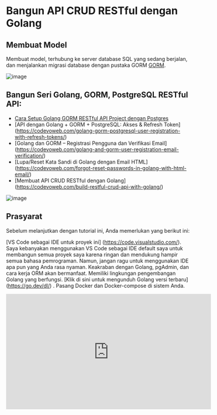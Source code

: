 # Bangun API CRUD RESTful dengan Golang
## Membuat Model
Membuat model, terhubung ke server database SQL yang sedang berjalan, dan menjalankan migrasi database dengan pustaka GORM [GORM](https://gorm.io/).

![image](https://github.com/rplulbi/ws/assets/15622730/c5246a06-bd5e-4a06-aa7a-29a0022d1d60)

## Bangun Seri Golang, GORM, PostgreSQL RESTful API:
* [Cara Setup Golang GORM RESTful API Project dengan Postgres](https://codevoweb.com/setup-golang-gorm-restful-api-project-with-postgres/)
* [API dengan Golang + GORM + PostgreSQL: Akses & Refresh Token] (https://codevoweb.com/golang-gorm-postgresql-user-registration-with-refresh-tokens/)
* [Golang dan GORM – Registrasi Pengguna dan Verifikasi Email] (https://codevoweb.com/golang-and-gorm-user-registration-email-verification/)
* [Lupa/Reset Kata Sandi di Golang dengan Email HTML] (https://codevoweb.com/forgot-reset-passwords-in-golang-with-html-email/)
* [Membuat API CRUD RESTful dengan Golang] (https://codevoweb.com/build-restful-crud-api-with-golang/)

![image](https://github.com/rplulbi/ws/assets/15622730/b9153420-0603-41ce-9d0b-22e42cccd473)

## Prasyarat
Sebelum melanjutkan dengan tutorial ini, Anda memerlukan yang berikut ini:

[VS Code sebagai IDE untuk proyek ini] (https://code.visualstudio.com/). Saya kebanyakan menggunakan VS Code sebagai IDE default saya untuk membangun semua proyek saya karena ringan dan mendukung hampir semua bahasa pemrograman.
Namun, jangan ragu untuk menggunakan IDE apa pun yang Anda rasa nyaman.
Keakraban dengan Golang, pgAdmin, dan cara kerja ORM akan bermanfaat.
Memiliki lingkungan pengembangan Golang yang berfungsi. [Klik di sini untuk mengunduh Golang versi terbaru] (https://go.dev/dl/) .
Pasang Docker dan Docker-compose di sistem Anda.
<iframe src="https://codevoweb.com/ezoic/video/embed.go?contentId=39b91d4d6b3b898b729549b9e6bebdb70df8a1b6" width="560" height="315" frameborder="0" allowfullscreen></iframe>

